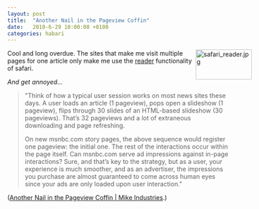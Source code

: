 ```yaml
---
layout: post
title:  "Another Nail in the Pageview Coffin"
date:   2010-6-29 10:00:00 +0100
categories: habari
---
```

<p><img style="float: right; margin-right: -50px;" title="whatsnew_featurenav_reader_20100607.jpg" src="http://wnas.nl/user/files/whatsnew_featurenav_reader_20100607_20100629093736.jpg" border="0" alt="safari_reader.jpg" width="127" height="68" />Cool and long overdue. The sites that make me visit multiple pages for one article only make me use the <a href="http://www.apple.com/safari/whats-new.html#reader">reader</a> functionality of safari.</p><p><em>And get annoyed...</em></p>
<blockquote>
<p>"Think of how a typical user session works on most news sites these days. A user loads an article (1 pageview), pops open a slideshow (1 pageview), flips through 30 slides of an HTML-based slideshow (30 pageviews). That’s 32 pageviews and a lot of extraneous downloading and page refreshing.</p>
<p>On new msnbc.com story pages, the above sequence would register one pageview: the initial one. The rest of the interactions occur within the page itself. Can msnbc.com serve ad impressions against in-page interactions? Sure, and that’s key to the strategy, but as a user, your experience is much smoother, and as an advertiser, the impressions you purchase are almost guaranteed to come across human eyes since your ads are only loaded upon user interaction."</p>
</blockquote>
<p>(<a href="http://www.mikeindustries.com/blog/archive/2010/06/another-nail-in-the-pageview-coffin">Another Nail in the Pageview Coffin | Mike Industries</a>.)</p>